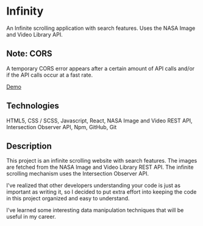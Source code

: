 # Infinity

An Infinite scrolling application with search features. Uses the NASA Image and Video Library API.

## Note: CORS

A temporary CORS error appears after a certain amount of API calls and/or if the API calls occur at a fast rate.

[Demo](https://infinity-live-quentin.herokuapp.com/)

## Technologies

HTML5, CSS / SCSS, Javascript, React, NASA Image and Video REST API, Intersection Observer API, Npm, GitHub, Git

## Description

This project is an infinite scrolling website with search features. The images are fetched from the NASA Image and Video Library REST API. The infinite scrolling mechanism uses the Intersection Observer API.

I've realized that other developers understanding your code is just as important as writing it, so I decided to put extra effort into keeping the code in this project organized and easy to understand.

I've learned some interesting data manipulation techniques that will be useful in my career.